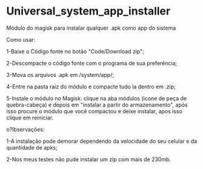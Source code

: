 # Universal_system_app_installer
Módulo do magisk para instalar qualquer .apk como app do sistema 

Como usar:

1-Baixe o Código fonte no botão "Code/Download zip";

2-Descompacte o código fonte com o programa de sua preferência;

3-Mova os arquivos .apk em /system/app/;

4-Entre na pasta raiz do módulo e compacte tudo la dentro em .zip;

5-Instale o módulo no Magisk: clique na aba módulos (icone de peça de quebra-cabeça) e depois em "instalar a partir do armazenamento", após isso procure o módulo que você compactou e deixe instalar, apos isso clique em reiniciar.

o?Ibservações:

1-A instalação pode demorar dependendo da velocidade do seu celular e da quantidade de apks;

2-Nos meus testes não pude instalar um zip com mais de 230mb.
